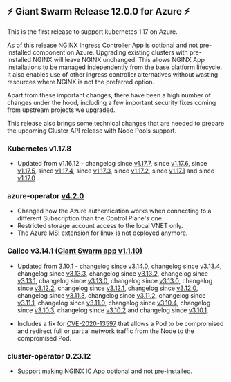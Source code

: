 ## :zap:  Giant Swarm Release 12.0.0 for Azure :zap:

This is the first release to support kubernetes 1.17 on Azure.

As of this release NGINX Ingress Controller App is optional and not pre-installed component on Azure.
Upgrading existing clusters with pre-installed NGINX will leave NGINX unchanged.
This allows NGINX App installations to be managed independently from the base platform lifecycle.
It also enables use of other ingress controller alternatives without wasting resources where NGINX is not the preferred option.

Apart from these important changes, there have been a high number of changes under the hood, including a few important
security fixes coming from upstream projects we upgraded.

This release also brings some technical changes that are needed to prepare the upcoming Cluster API release with
Node Pools support.

### Kubernetes v1.17.8

- Updated from v1.16.12 - 
changelog since [v1.17.7](https://github.com/kubernetes/kubernetes/blob/master/CHANGELOG/CHANGELOG-1.17.md#changelog-since-v1177),
since [v1.17.6](https://github.com/kubernetes/kubernetes/blob/master/CHANGELOG/CHANGELOG-1.17.md#changelog-since-v1176),
since [v1.17.5](https://github.com/kubernetes/kubernetes/blob/master/CHANGELOG/CHANGELOG-1.17.md#changelog-since-v1175),
since [v1.17.4](https://github.com/kubernetes/kubernetes/blob/master/CHANGELOG/CHANGELOG-1.17.md#changelog-since-v1174),
since [v1.17.3](https://github.com/kubernetes/kubernetes/blob/master/CHANGELOG/CHANGELOG-1.17.md#changelog-since-v1173),
since [v1.17.2](https://github.com/kubernetes/kubernetes/blob/master/CHANGELOG/CHANGELOG-1.17.md#changelog-since-v1172),
since [v1.17.1](https://github.com/kubernetes/kubernetes/blob/master/CHANGELOG/CHANGELOG-1.17.md#changelog-since-v1171) and
since [v1.17.0](https://github.com/kubernetes/kubernetes/blob/master/CHANGELOG/CHANGELOG-1.17.md#changes)

### azure-operator [v4.2.0](https://github.com/giantswarm/azure-operator/blob/v4.2.0/CHANGELOG.md#420---2020-07-08)

- Changed how the Azure authentication works when connecting to a different Subscription than the Control Plane's one.
- Restricted storage account access to the local VNET only.
- The Azure MSI extension for linux is not deployed anymore.

### Calico v3.14.1 ([Giant Swarm app v1.1.10](https://github.com/giantswarm/coredns-app/blob/master/CHANGELOG.md#v1110-2020-06-29))

- Updated from 3.10.1 - 
changelog since [v3.14.0](https://docs.projectcalico.org/archive/v3.14/release-notes/#v3140),
changelog since [v3.13.4](https://docs.projectcalico.org/archive/v3.13/release-notes/#v3134),
changelog since [v3.13.3](https://docs.projectcalico.org/archive/v3.13/release-notes/#v3133),
changelog since [v3.13.2](https://docs.projectcalico.org/archive/v3.13/release-notes/#v3132),
changelog since [v3.13.1](https://docs.projectcalico.org/archive/v3.13/release-notes/#v3131),
changelog since [v3.13.0](https://docs.projectcalico.org/archive/v3.13/release-notes/#v3130),
changelog since [v3.13.0](https://docs.projectcalico.org/archive/v3.13/release-notes/#v3130),
changelog since [v3.12.2](https://docs.projectcalico.org/archive/v3.12/release-notes/#v3122),
changelog since [v3.12.1](https://docs.projectcalico.org/archive/v3.12/release-notes/#v3121),
changelog since [v3.12.0](https://docs.projectcalico.org/archive/v3.12/release-notes/#v3120),
changelog since [v3.11.3](https://docs.projectcalico.org/archive/v3.11/release-notes/#v3113),
changelog since [v3.11.2](https://docs.projectcalico.org/archive/v3.11/release-notes/#v3112),
changelog since [v3.11.1](https://docs.projectcalico.org/archive/v3.11/release-notes/#v3111),
changelog since [v3.11.0](https://docs.projectcalico.org/archive/v3.11/release-notes/#v3110),
changelog since [v3.10.4](https://docs.projectcalico.org/archive/v3.10/release-notes/#v3104),
changelog since [v3.10.3](https://docs.projectcalico.org/archive/v3.10/release-notes/#v3103),
changelog since [v3.10.2](https://docs.projectcalico.org/archive/v3.10/release-notes/#v3102) and
changelog since [v3.10.1](https://docs.projectcalico.org/archive/v3.10/release-notes/#v3101).

- Includes a fix for [CVE-2020-13597](https://cve.mitre.org/cgi-bin/cvename.cgi?name=2020-13597) that allows a Pod to be
compromised and redirect full or partial network traffic from the Node to the compromised Pod.

### cluster-operator 0.23.12

- Support making NGINX IC App optional and not pre-installed.

